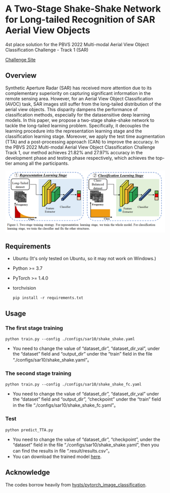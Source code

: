 # A Two-Stage Shake-Shake Network for Long-tailed Recognition of SAR Aerial View Objects
4st place solution for the PBVS 2022 Multi-modal Aerial View Object Classification Challenge - Track 1 (SAR)

[Challenge Site](https://codalab.lisn.upsaclay.fr/competitions/1388)

## Overview
Synthetic Aperture Radar (SAR) has received more attention due to its complementary superiority on capturing significant information in the remote sensing area. However, for an Aerial View Object Classification (AVOC) task, SAR images still suffer from the long-tailed distribution of the aerial view objects. This disparity dampens the performance of classification methods, especially for the datasensitive deep learning models. In this paper, we propose a two-stage shake-shake network to tackle the long-tailed learning problem. Specifically, it decouples the learning procedure into the representation learning stage and the classification learning stage. Moreover, we apply the test time augmentation (TTA) and a post-processing approach (CAN) to improve the accuracy. In the PBVS 2022 Multi-modal Aerial View Object Classification Challenge Track 1, our method achieves 21.82% and 27.97% accuracy in the development phase and testing phase respectively, which achieves the top-tier among all the participants.

![image-20220417170228668](README.assets/image-20220417170228668.png)

## Requirements

- Ubuntu (It's only tested on Ubuntu, so it may not work on Windows.)

- Python >= 3.7

- PyTorch >= 1.4.0

- torchvision

  ```shell
  pip install -r requirements.txt
  ```

## Usage

### The first stage training

```shell
python train.py --config ./configs/sar10/shake_shake.yaml
```

- You need to change the value of  “dataset_dir”, “dataset_dir_val”, under the “dataset” field and “output_dir” under the “train” field in the file “./configs/sar10/shake_shake.yaml”。

### The second stage training

```shell
python train.py --config ./configs/sar10/shake_shake_fc.yaml
```

- You need to change the value of  “dataset_dir”, “dataset_dir_val” under the “dataset” field and “output_dir”, “checkpoint” under the “train” field in the file “./configs/sar10/shake_shake_fc.yaml”。

### Test

```shel
python predict_TTA.py 
```

- You need to change the value of  “dataset_dir”, “checkpoint”, under the “dataset” field  in the file “./configs/sar10/shake_shake.yaml”, then you can find the results in file “.result/results.csv”。
- You can download the trained model [here](https://drive.google.com/file/d/10eLrUocBHfiBotTtkHWFEmJxR66Fcf6j/view?usp=sharing).

## Acknowledge

The codes borrow heavily from [hysts/pytorch_image_classification](https://github.com/hysts/pytorch_image_classification).








